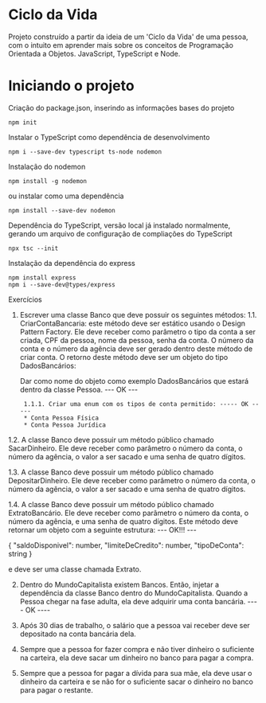 # Ciclo da Vida
Projeto construído a partir da ideia de um 'Ciclo da Vida' de uma pessoa, com o intuito em aprender mais sobre os conceitos de Programação Orientada a Objetos. JavaScript, TypeScript e Node.

# Iniciando o projeto 
Criação do package.json, inserindo as informações bases do projeto
```
npm init 
```

Instalar o TypeScript como dependência de desenvolvimento
```
npm i --save-dev typescript ts-node nodemon
```

Instalação do nodemon
```
npm install -g nodemon
```

ou instalar como uma dependência 
```
npm install --save-dev nodemon
```

Dependência do TypeScript, versão local já instalado normalmente, gerando um arquivo de configuração de compliações do TypeScript
```
npx tsc --init
```

Instalação da dependência do express
```
npm install express
npm i --save-dev@types/express
```



Exercícios

1. Escrever uma classe Banco que deve possuir os seguintes métodos: 
    1.1. CriarContaBancaria: este método deve ser estático usando o Design Pattern Factory. Ele deve receber como parâmetro o tipo da conta a ser criada, CPF da pessoa, nome da pessoa, senha da conta. O número da conta e o número da agência deve ser gerado dentro deste método de criar conta. O retorno deste método deve ser um objeto do tipo DadosBancários: 
    
    Dar como nome do objeto como exemplo DadosBancários que estará dentro da classe Pessoa. --- OK ---

        1.1.1. Criar uma enum com os tipos de conta permitido: ----- OK -----
        * Conta Pessoa Física 
        * Conta Pessoa Jurídica

1.2. A classe Banco deve possuir um método público chamado SacarDinheiro. Ele deve receber como parâmetro o número da conta, o número da agência, o valor a ser sacado e uma senha de quatro dígitos. 

1.3. A classe Banco deve possuir um método público chamado DepositarDinheiro. Ele deve receber como parâmetro o número da conta, o número da agência, o valor a ser sacado e uma senha de quatro dígitos. 

1.4. A classe Banco deve possuir um método público chamado ExtratoBancário. Ele deve receber como parâmetro o número da conta, o número da agência, e uma senha de quatro dígitos. Este método deve retornar um objeto com a seguinte estrutura: --- OK!!! ---

{
    "saldoDisponivel": number, 
    "limiteDeCredito": number,
    "tipoDeConta": string
}

e deve ser uma classe chamada Extrato.  

2. Dentro do MundoCapitalista existem Bancos. Então, injetar a dependência da classe Banco dentro do MundoCapitalista. Quando a Pessoa chegar na fase adulta, ela deve adquirir uma conta bancária. ---- OK ----

3. Após 30 dias de trabalho, o salário que a pessoa vai receber deve ser depositado na conta bancária dela. 

4. Sempre que a pessoa for fazer compra e não tiver dinheiro o suficiente na carteira, ela deve sacar um dinheiro no banco para pagar a compra. 

5. Sempre que a pessoa for pagar a dívida para sua mãe, ela deve usar o dinheiro da carteira e se não for o suficiente sacar o dinheiro no banco para pagar o restante. 


